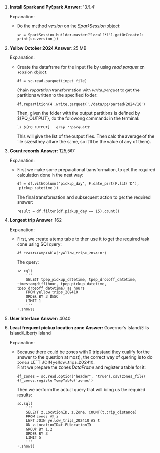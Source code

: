 1. **Install Spark and PySpark**
   **Answer:** '3.5.4'

   Explanation:
    - Do the method <em>version</em> on the <em>SparkSession</em> object:
        ~~~
        sc = SparkSession.builder.master("local[*]").getOrCreate()
        print(sc.version())

        ~~~
2. **Yellow October 2024**
    **Answer:** 25 MB

    Explanation:
     - Create the dataframe for the input file by using <em>read.parquet</em> on session object:
        ~~~
        df = sc.read.parquet(input_file)
        ~~~
        Chain <em>repartition</em> transformation with <em>write.parquet</em> to get the partitions written to the specified folder:
        ~~~
        df.repartition(4).write.parquet('./data/pq/parted/2024/10')
        ~~~
        Then, given the folder with the output partitions is defined by ${PQ_OUTPUT}, do the followong commands in the terminal:
        ~~~
        ls ${PQ_OUTPUT} | grep '*parquet$'
        ~~~
        This will give the list of the output files. Then calc the average of the file sizes(they all are the same, so it'll be the value of any of them).
3. **Count records**
   **Answer:** 125,567

   Explanation: 
    - First we make some preparational transformation, to get the required calculation done in the neat way:
        ~~~
        df = df.withColumn('pickup_day', F.date_part(F.lit('D'), 'pickup_datetime'))
        ~~~
        The final transformation and subsequent action to get the required answer:
        ~~~
        result = df.filter(df.pickup_day == 15).count()
        ~~~
4. **Longest trip**
    **Answer:** 162

    Explanation:
    - First, we create a temp table to then use it to get the required task done using SQl query:
        ~~~
        df.createTempTable('yellow_trips_202410')
        ~~~
        The query:
        ~~~
        sc.sql(
            '''
            SELECT tpep_pickup_datetime, tpep_dropoff_datetime, timestampdiff(hour, tpep_pickup_datetime, tpep_dropoff_datetime) as hours
            FROM yellow_trips_202410
            ORDER BY 3 DESC
            LIMIT 1 
            '''
        ).show() 
        ~~~
5. **User Interface**
   **Answer:** 4040
6. **Least frequent pickup location zone**
   **Answer:** Governor's Island/Ellis Island/Liberty Island

   Explanation:
   - Because there could be zones with 0 trips(and they qualify for the answer to the question at most), the correct way of quering is to do zones LEFT JOIN  yellow_trips_202410.\
    First we prepare the zones <em>DataFrame</em> and register a table for it:
        ~~~
        df_zones = sc.read.option("header", "true").csv(zones_file)
        df_zones.registerTempTable('zones')
        ~~~
        Then we perform the actual query that will bring us the required results:
        ~~~
        sc.sql(
            '''
            SELECT z.LocationID, z.Zone, COUNT(t.trip_distance)
            FROM zones AS z 
            LEFT JOIN yellow_trips_202410 AS t
            ON z.LocationID=t.PULocationID
            GROUP BY 1,2
            ORDER BY 3
            LIMIT 5
            '''
        ).show()
        ~~~